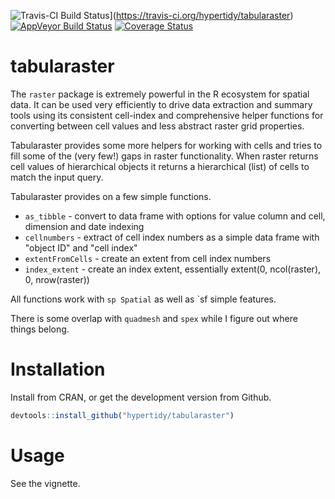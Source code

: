 
<!-- README.md is generated from README.Rmd. Please edit that file -->
![Travis-CI Build Status](https://travis-ci.org/hypertidy/tabularaster.svg?branch=master)\](<https://travis-ci.org/hypertidy/tabularaster>) [![AppVeyor Build Status](https://ci.appveyor.com/api/projects/status/github/hypertidy/tabularaster?branch=master&svg=true)](https://ci.appveyor.com/project/hypertidy/tabularaster) [![Coverage Status](https://img.shields.io/codecov/c/github/hypertidy/tabularaster/master.svg)](https://codecov.io/github/hypertidy/tabularaster?branch=master)

tabularaster
============

The `raster` package is extremely powerful in the R ecosystem for spatial data. It can be used very efficiently to drive data extraction and summary tools using its consistent cell-index and comprehensive helper functions for converting between cell values and less abstract raster grid properties.

Tabularaster provides some more helpers for working with cells and tries to fill some of the (very few!) gaps in raster functionality. When raster returns cell values of hierarchical objects it returns a hierarchical (list) of cells to match the input query.

Tabularaster provides on a few simple functions.

-   `as_tibble` - convert to data frame with options for value column and cell, dimension and date indexing
-   `cellnumbers` - extract of cell index numbers as a simple data frame with "object ID" and "cell index"
-   `extentFromCells` - create an extent from cell index numbers
-   `index_extent` - create an index extent, essentially extent(0, ncol(raster), 0, nrow(raster))

All functions work with `sp Spatial` as well as \`sf simple features.

There is some overlap with `quadmesh` and `spex` while I figure out where things belong.

Installation
============

Install from CRAN, or get the development version from Github.

``` r
devtools::install_github("hypertidy/tabularaster")
```

Usage
=====

See the vignette.
